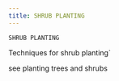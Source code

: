 ```yaml
---
title: SHRUB PLANTING
---
```

`SHRUB PLANTING`

Techniques for shrub planting`

see planting trees and shrubs